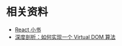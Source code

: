 # 相关资料

- [React 小书](https://www.bookstack.cn/books/react-naive-book)
- [深度剖析：如何实现一个 Virtual DOM 算法](https://github.com/livoras/blog/issues/13)